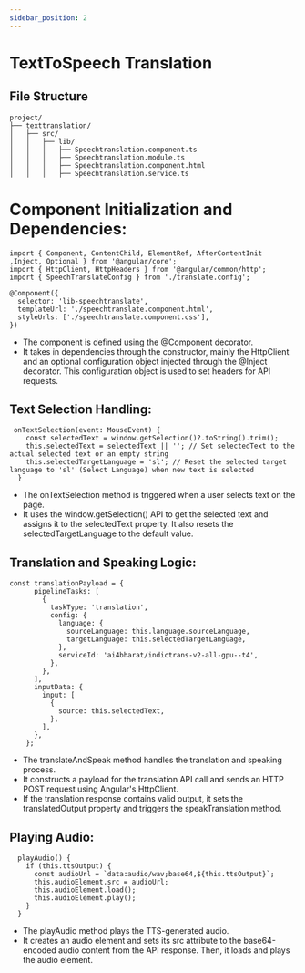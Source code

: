 ```yaml
---
sidebar_position: 2
---
```

# TextToSpeech Translation


## File Structure
```
project/
├── texttranslation/
│   ├── src/
│   │   ├── lib/
│   │   │   ├── Speechtranslation.component.ts
│   │   │   ├── Speechtranslation.module.ts
│   │   │   ├── Speechtranslation.component.html
│   │   │   ├── Speechtranslation.service.ts
```
# Component Initialization and Dependencies:
```
import { Component, ContentChild, ElementRef, AfterContentInit ,Inject, Optional } from '@angular/core';
import { HttpClient, HttpHeaders } from '@angular/common/http';
import { SpeechTranslateConfig } from './translate.config';

@Component({
  selector: 'lib-speechtranslate',
  templateUrl: './speechtranslate.component.html',
  styleUrls: ['./speechtranslate.component.css'],
})
```
* The component is defined using the @Component decorator.
* It takes in dependencies through the constructor, mainly the HttpClient and an optional configuration object injected through the @Inject decorator. This configuration object is used to set headers for API requests.

## Text Selection Handling:
```
 onTextSelection(event: MouseEvent) {
    const selectedText = window.getSelection()?.toString().trim();
    this.selectedText = selectedText || ''; // Set selectedText to the actual selected text or an empty string
    this.selectedTargetLanguage = 'sl'; // Reset the selected target language to 'sl' (Select Language) when new text is selected
  }

```
* The onTextSelection method is triggered when a user selects text on the page.
* It uses the window.getSelection() API to get the selected text and assigns it to the selectedText property. It also resets the selectedTargetLanguage to the default value.

## Translation and Speaking Logic:
```
const translationPayload = {
      pipelineTasks: [
        {
          taskType: 'translation',
          config: {
            language: {
              sourceLanguage: this.language.sourceLanguage,
              targetLanguage: this.selectedTargetLanguage,
            },
            serviceId: 'ai4bharat/indictrans-v2-all-gpu--t4',
          },
        },
      ],
      inputData: {
        input: [
          {
            source: this.selectedText,
          },
        ],
      },
    };

```
* The translateAndSpeak method handles the translation and speaking process.
* It constructs a payload for the translation API call and sends an HTTP POST request using Angular's HttpClient.
* If the translation response contains valid output, it sets the translatedOutput property and triggers the speakTranslation method.

## Playing Audio:
```
  playAudio() {
    if (this.ttsOutput) {
      const audioUrl = `data:audio/wav;base64,${this.ttsOutput}`;
      this.audioElement.src = audioUrl;
      this.audioElement.load();
      this.audioElement.play();
    }
  }
```
* The playAudio method plays the TTS-generated audio.
* It creates an audio element and sets its src attribute to the base64-encoded audio content from the API response. Then, it loads and plays the audio element.
